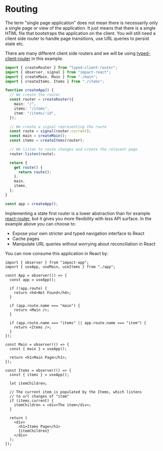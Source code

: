 # Routing

The term "single page application" does not mean there is necessarily only a single page or view of the application. It just means that there is a single HTML file that bootstraps the application on the client. You will still need a client side router to handle page transitions, use URL queries to persist state etc.

There are many different client side routers and we will be using [typed-client-router](https://github.com/christianalfoni/typed-client-router) in this example.

```ts
import { createRouter } from "typed-client-router";
import { observer, signal } from "impact-react";
import { createMain, Main } from "./main";
import { createItems, Items } from "./items";

function createApp() {
  // We create the router
  const router = createRouter({
    main: "/",
    items: "/items",
    item: "/items/:id",
  });

  // We create a signal representing the route
  const route = signal(router.current);
  const main = createMain();
  const items = createItems(router);

  // We listen to route changes and create the relevant page
  router.listen(route);

  return {
    get route() {
      return route();
    },
    main,
    items,
  };
}

const app = createApp();
```

Implementing a state first router is a lower abstraction than for example [react-router](https://reactrouter.com/en/main), but it gives you more flexibility with less API surface. In the example above you can choose to:

- Expose your own stricter and typed navigation interface to React
- Cache pages
- Manipulate URL queries without worrying about reconciliation in React

You can now consume this application in React by:

```tsx
import { observer } from "impact-app";
import { useApp, useMain, useItems } from "./app";

const App = observer(() => {
  const app = useApp();

  if (!app.route) {
    return <h4>Not Found</h4>;
  }

  if (app.route.name === "main") {
    return <Main />;
  }

  if (app.route.name === "items" || app.route.name === "item") {
    return <Items />;
  }
});

const Main = observer(() => {
  const { main } = useApp();

  return <h1>Main Page</h1>;
});

const Items = observer(() => {
  const { items } = useApp();

  let itemChildren;

  // The current item is populated by the Items, which listens
  // to url changes of "item"
  if (items.current) {
    itemChildren = <div>The item</div>;
  }

  return (
    <div>
      <h1>Items Page</h1>
      {itemChildren}
    </div>
  );
});
```
